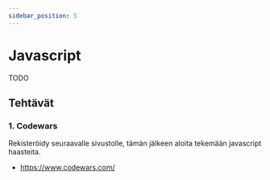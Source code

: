 ```yaml
---
sidebar_position: 5
---
```


# Javascript
TODO

## Tehtävät

### 1. Codewars
Rekisteröidy seuraavalle sivustolle, tämän jälkeen aloita tekemään javascript haasteita.
* https://www.codewars.com/
